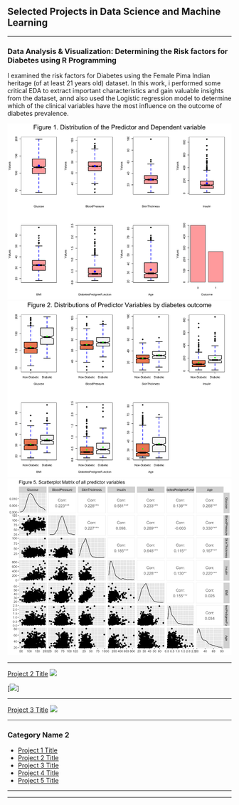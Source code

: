 ## Selected Projects in Data Science and Machine Learning

---

### Data Analysis & Visualization: Determining the Risk factors for Diabetes using R Programming
I examined the risk factors for Diabetes using the Female Pima Indian heritage (of at least 21 years old) dataset.
In this work, i performed some critical EDA to extract important characteristics and gain valuable insights from the dataset, annd also used the Logistic regression model to determine which of the clinical variables have the most influence on the outcome of diabetes prevalence.

<img src="images/Pima Indian Dataset Fig 1a.jpg?raw=true"/>

<img src="images/Pima Indian Dataset Fig 2a.jpg?raw=true"/>

<img src="images/Pima Indian Dataset Fig 5a.jpg?raw=true"/>

---
[Project 2 Title](/pdf/sample_presentation.pdf)
<img src="images/dummy_thumbnail.jpg?raw=true"/>

[![](https://img.shields.io/badge/R-9cf?logo=R)]

---
[Project 3 Title](http://example.com/)
<img src="images/dummy_thumbnail.jpg?raw=true"/>

---

### Category Name 2

- [Project 1 Title](http://example.com/)
- [Project 2 Title](http://example.com/)
- [Project 3 Title](http://example.com/)
- [Project 4 Title](http://example.com/)
- [Project 5 Title](http://example.com/)

---




---
<!-- Remove above link if you don't want to attibute -->
